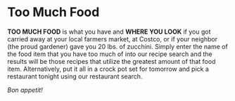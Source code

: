 # Too Much Food
**TOO MUCH FOOD** is what you have and **WHERE YOU LOOK** if you got carried away at your local farmers market, at Costco, or if your neighbor (the proud gardener) gave you 20 lbs. of zucchini. Simply enter the name of the food item that you have too much of into our recipe search and the results will be those recipes that utilize the greatest amount of that food item.  Alternatively, put it all in a crock pot set for tomorrow and pick a restaurant tonight using our restaurant search.

_Bon appetit!_

